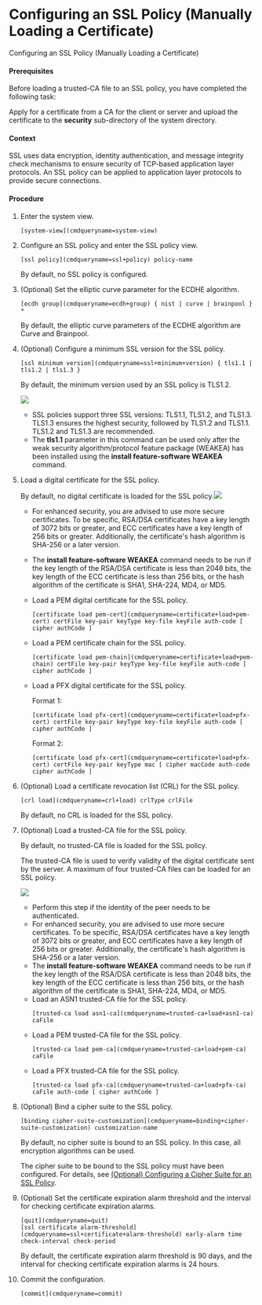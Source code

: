 Configuring an SSL Policy (Manually Loading a Certificate)
==========================================================

Configuring an SSL Policy (Manually Loading a Certificate)

#### Prerequisites

Before loading a trusted-CA file to an SSL policy, you have completed the following task:

Apply for a certificate from a CA for the client or server and upload the certificate to the **security** sub-directory of the system directory.


#### Context

SSL uses data encryption, identity authentication, and message integrity check mechanisms to ensure security of TCP-based application layer protocols. An SSL policy can be applied to application layer protocols to provide secure connections.


#### Procedure

1. Enter the system view.
   
   
   ```
   [system-view](cmdqueryname=system-view)
   ```
2. Configure an SSL policy and enter the SSL policy view.
   
   
   ```
   [ssl policy](cmdqueryname=ssl+policy) policy-name
   ```
   
   By default, no SSL policy is configured.
3. (Optional) Set the elliptic curve parameter for the ECDHE algorithm.
   
   
   ```
   [ecdh group](cmdqueryname=ecdh+group) { nist | curve | brainpool } *
   ```
   
   By default, the elliptic curve parameters of the ECDHE algorithm are Curve and Brainpool.
4. (Optional) Configure a minimum SSL version for the SSL policy.
   
   
   ```
   [ssl minimum version](cmdqueryname=ssl+minimum+version) { tls1.1 | tls1.2 | tls1.3 }
   ```
   
   By default, the minimum version used by an SSL policy is TLS1.2.
   
   ![](public_sys-resources/note_3.0-en-us.png) 
   * SSL policies support three SSL versions: TLS1.1, TLS1.2, and TLS1.3. TLS1.3 ensures the highest security, followed by TLS1.2 and TLS1.1. TLS1.2 and TLS1.3 are recommended.
   * The **tls1.1** parameter in this command can be used only after the weak security algorithm/protocol feature package (WEAKEA) has been installed using the **install feature-software WEAKEA** command.
5. Load a digital certificate for the SSL policy.
   
   By default, no digital certificate is loaded for the SSL policy.![](public_sys-resources/note_3.0-en-us.png) 
   * For enhanced security, you are advised to use more secure certificates. To be specific, RSA/DSA certificates have a key length of 3072 bits or greater, and ECC certificates have a key length of 256 bits or greater. Additionally, the certificate's hash algorithm is SHA-256 or a later version.
   * The **install feature-software WEAKEA** command needs to be run if the key length of the RSA/DSA certificate is less than 2048 bits, the key length of the ECC certificate is less than 256 bits, or the hash algorithm of the certificate is SHA1, SHA-224, MD4, or MD5.
   * Load a PEM digital certificate for the SSL policy.
     ```
     [certificate load pem-cert](cmdqueryname=certificate+load+pem-cert) certFile key-pair keyType key-file keyFile auth-code [ cipher authCode ]
     ```
   * Load a PEM certificate chain for the SSL policy.
     ```
     [certificate load pem-chain](cmdqueryname=certificate+load+pem-chain) certFile key-pair keyType key-file keyFile auth-code [ cipher authCode ]
     ```
   * Load a PFX digital certificate for the SSL policy.
     
     Format 1:
     
     ```
     [certificate load pfx-cert](cmdqueryname=certificate+load+pfx-cert) certFile key-pair keyType key-file keyFile auth-code [ cipher authCode ]
     ```
     Format 2:
     ```
     [certificate load pfx-cert](cmdqueryname=certificate+load+pfx-cert) certFile key-pair keyType mac [ cipher macCode auth-code cipher authCode ] 
     ```
6. (Optional) Load a certificate revocation list (CRL) for the SSL policy.
   
   
   ```
   [crl load](cmdqueryname=crl+load) crlType crlFile
   ```
   
   By default, no CRL is loaded for the SSL policy.
7. (Optional) Load a trusted-CA file for the SSL policy.
   
   
   
   By default, no trusted-CA file is loaded for the SSL policy.
   
   The trusted-CA file is used to verify validity of the digital certificate sent by the server. A maximum of four trusted-CA files can be loaded for an SSL policy.
   
   ![](public_sys-resources/note_3.0-en-us.png) 
   * Perform this step if the identity of the peer needs to be authenticated.
   * For enhanced security, you are advised to use more secure certificates. To be specific, RSA/DSA certificates have a key length of 3072 bits or greater, and ECC certificates have a key length of 256 bits or greater. Additionally, the certificate's hash algorithm is SHA-256 or a later version.
   * The **install feature-software WEAKEA** command needs to be run if the key length of the RSA/DSA certificate is less than 2048 bits, the key length of the ECC certificate is less than 256 bits, or the hash algorithm of the certificate is SHA1, SHA-224, MD4, or MD5.
   * Load an ASN1 trusted-CA file for the SSL policy.
     ```
     [trusted-ca load asn1-ca](cmdqueryname=trusted-ca+load+asn1-ca) caFile
     ```
   * Load a PEM trusted-CA file for the SSL policy.
     ```
     [trusted-ca load pem-ca](cmdqueryname=trusted-ca+load+pem-ca) caFile
     ```
   * Load a PFX trusted-CA file for the SSL policy.
     ```
     [trusted-ca load pfx-ca](cmdqueryname=trusted-ca+load+pfx-ca) caFile auth-code [ cipher authCode ]
     ```
8. (Optional) Bind a cipher suite to the SSL policy.
   
   
   ```
   [binding cipher-suite-customization](cmdqueryname=binding+cipher-suite-customization) customization-name
   ```
   
   By default, no cipher suite is bound to an SSL policy. In this case, all encryption algorithms can be used.
   
   The cipher suite to be bound to the SSL policy must have been configured. For details, see [(Optional) Configuring a Cipher Suite for an SSL Policy](galaxy_ssl_cfg_0010.html).
9. (Optional) Set the certificate expiration alarm threshold and the interval for checking certificate expiration alarms.
   
   
   ```
   [quit](cmdqueryname=quit)
   [ssl certificate alarm-threshold](cmdqueryname=ssl+certificate+alarm-threshold) early-alarm time check-interval check-period
   ```
   
   By default, the certificate expiration alarm threshold is 90 days, and the interval for checking certificate expiration alarms is 24 hours.
10. Commit the configuration.
    
    
    ```
    [commit](cmdqueryname=commit)
    ```